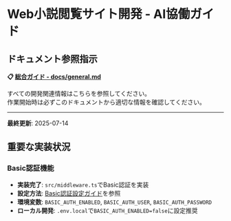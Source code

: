 # Web小説閲覧サイト開発 - AI協働ガイド

## ドキュメント参照指示

**📋 [総合ガイド - docs/general.md](./docs/general.md)**

すべての開発関連情報はこちらを参照してください。  
作業開始時は必ずこのドキュメントから適切な情報を確認してください。

---

**最終更新**: 2025-07-14

## 重要な実装状況

### Basic認証機能
- **実装完了**: `src/middleware.ts`でBasic認証を実装
- **設定方法**: [Basic認証設定ガイド](./docs/basic-auth.md)を参照
- **環境変数**: `BASIC_AUTH_ENABLED`, `BASIC_AUTH_USER`, `BASIC_AUTH_PASSWORD`
- **ローカル開発**: `.env.local`で`BASIC_AUTH_ENABLED=false`に設定推奨